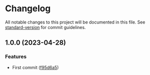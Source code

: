 # Changelog

All notable changes to this project will be documented in this file. See [standard-version](https://github.com/conventional-changelog/standard-version) for commit guidelines.

## 1.0.0 (2023-04-28)


### Features

* First commit ([f95d6a5](https://github.com/vlazic/gpt-project-context/commit/f95d6a5fc783b94aacff8b9dbb864322d163013e))
